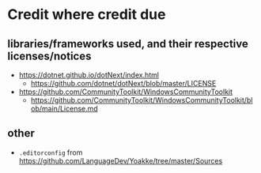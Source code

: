# Credit where credit due

## libraries/frameworks used, and their respective licenses/notices

- https://dotnet.github.io/dotNext/index.html
  - https://github.com/dotnet/dotNext/blob/master/LICENSE
- https://github.com/CommunityToolkit/WindowsCommunityToolkit
  - https://github.com/CommunityToolkit/WindowsCommunityToolkit/blob/main/License.md




## other
- `.editorconfig` from https://github.com/LanguageDev/Yoakke/tree/master/Sources




